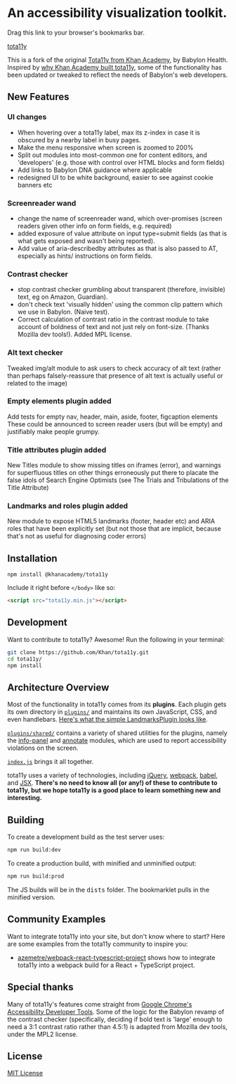# An accessibility visualization toolkit.

Drag this link to your browser's bookmarks bar.

<a class="bookmarklet" href="javascript:(function(){var%20tota11y=document.createElement('SCRIPT');tota11y.type='text/javascript';tota11y.src='https://khan.github.io/tota11y/dist/tota11y.min.js';document.getElementsByTagName('head')[0].appendChild(tota11y);})();" onclick="javascript:return false;">tota11y</a>

This is a fork of the original [Tota11y from Khan Academy](http://khan.github.io/tota11y/), by Babylon Health. Inspired by [why Khan Academy built tota11y](http://engineering.khanacademy.org/posts/tota11y.htm), some of the functionality has been updated or tweaked to reflect the needs of Babylon's web developers.

## New Features

### UI changes
- When hovering over a tota11y label, max its z-index in case it is obscured by a nearby label in busy pages.
- Make the menu responsive when screen is zoomed to 200%
- Split out modules into most-common one for content editors, and 'developers' (e.g. those with control over HTML blocks and form fields)
- Add links to Babylon DNA guidance where applicable
- redesigned UI to be white background, easier to see against cookie banners etc

### Screenreader wand

- change the name of screenreader wand, which over-promises (screen readers given other info on form fields, e.g. required)
- added exposure of value attribute on input type=submit fields (as that is what gets exposed and wasn't being reported). 
- Add value of aria-describedby attributes as that is also passed to AT, especially as hints/ instructions on form fields.

### Contrast checker

- stop contrast checker grumbling about transparent (therefore, invisible) text, eg on Amazon, Guardian).  
- don't check text 'visually hidden' using the common clip pattern which we use in Babylon. (Naive test).
- Correct calculation of contrast ratio in the contrast module to take account of boldness of text and not just rely on font-size. (Thanks Mozilla dev tools!). Added MPL license.

### Alt text checker

Tweaked img/alt module to ask users to check accuracy of alt text (rather than perhaps falsely-reassure that presence of alt text is actually useful or related to the image)

### Empty elements plugin added

Add tests for empty nav, header, main, aside, footer, figcaption elements These could be announced to screen reader users (but will be empty) and justifiably make people  grumpy.

### Title attributes plugin added

New Titles module to show missing titles on iframes (error), and warnings for superfluous titles on other things erroneously put there to placate the false idols of Search Engine Optimists (see The Trials and Tribulations of the Title Attribute)

### Landmarks and roles plugin added

New module to expose HTML5 landmarks (footer, header etc) and  ARIA roles that have been explicitly set (but not those that are implicit, because that's not as useful for diagnosing coder errors)

## Installation

`npm install @khanacademy/tota11y`

Include it right before `</body>` like so:

```html
<script src="tota11y.min.js"></script>
```

## Development

Want to contribute to tota11y? Awesome! Run the following in your terminal:

```bash
git clone https://github.com/Khan/tota11y.git
cd tota11y/
npm install
```

## Architecture Overview

Most of the functionality in tota11y comes from its **plugins**. Each plugin
gets its own directory in [`plugins/`](https://github.com/Khan/tota11y/tree/master/plugins) and maintains its own JavaScript, CSS,
and even handlebars. [Here's what the simple LandmarksPlugin looks like](https://github.com/Khan/tota11y/blob/master/plugins/landmarks/index.js).

[`plugins/shared/`](https://github.com/Khan/tota11y/tree/master/plugins/shared) contains a variety of shared utilities for the plugins, namely the [info-panel](https://github.com/Khan/tota11y/tree/master/plugins/shared/info-panel) and [annotate](https://github.com/Khan/tota11y/tree/master/plugins/shared/annotate) modules, which are used to report accessibility violations on the screen.

[`index.js`](https://github.com/Khan/tota11y/blob/master/index.js) brings it all together.

tota11y uses a variety of technologies, including [jQuery](https://jquery.com/), [webpack](https://webpack.github.io/), [babel](https://babeljs.io/), and [JSX](https://facebook.github.io/jsx/). **There's no need to know all (or any!) of these to contribute to tota11y, but we hope tota11y is a good place to learn something new and interesting.**


## Building

To create a development build as the test server uses:

```bash
npm run build:dev
```

To create a production build, with minified and unminified output:

```bash
npm run build:prod
```

The JS builds will be in the <samp>dists</samp> folder. The bookmarklet pulls in the minified version.
   
## Community Examples
Want to integrate tota11y into your site, but don't know where to start? Here are some examples from the tota11y community to inspire you:
* [azemetre/webpack-react-typescript-project](https://github.com/azemetre/tota11y-webpack-react-typescript-example) shows how to integrate tota11y into a webpack build for a React + TypeScript project.

## Special thanks

Many of tota11y's features come straight from [Google Chrome's Accessibility Developer Tools](https://github.com/GoogleChrome/accessibility-developer-tools). Some of the logic for the Babylon revamp of the contrast checker (specifically, deciding if bold text is 'large' enough to need a 3:1 contrast ratio rather than 4.5:1) is adapted from Mozilla dev tools, under the MPL2 license.

## License

[MIT License](LICENSE.txt)
